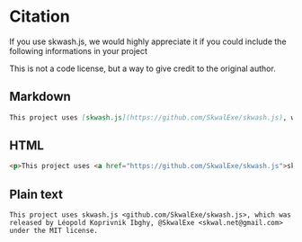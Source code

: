 # Citation

If you use skwash.js, we would highly appreciate it if you could include the following informations in your project

This is not a code license, but a way to give credit to the original author.

## Markdown

```md
This project uses [skwash.js](https://github.com/SkwalExe/skwash.js), which was released by Léopold Koprivnik Ibghy, [@SkwalExe](https://github.com/SkwalExe/) \<skwal.net@gmail.com\> under the [MIT license](https://github.com/SkwalExe/skwash.js/blob/main/LICENSE).
```

## HTML

```html
<p>This project uses <a href="https://github.com/SkwalExe/skwash.js">skwash.js</a>, which was released by Léopold Koprivnik Ibghy, <a href="https://github.com/SkwalExe/">@SkwalExe</a> &lt;<a href="mailto:skwal.net@gmail.com">skwal.net@gmail.com</a>&gt; under the <a href="https://github.com/SkwalExe/skwash.js/blob/main/LICENSE">MIT license</a></p>
```

## Plain text

```
This project uses skwash.js <github.com/SkwalExe/skwash.js>, which was released by Léopold Koprivnik Ibghy, @SkwalExe <skwal.net@gmail.com> under the MIT license.
```
